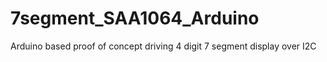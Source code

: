 # 7segment_SAA1064_Arduino
Arduino based proof of concept driving 4 digit 7 segment display over I2C
